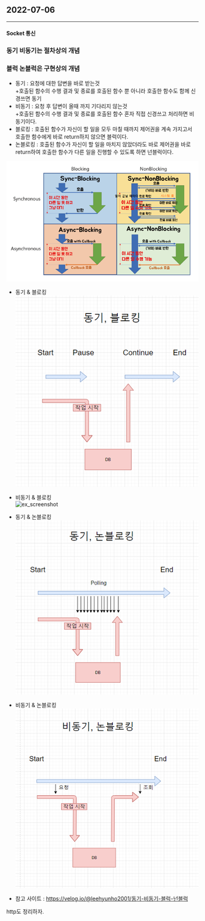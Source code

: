 ## 2022-07-06
---
#### Socket 통신

### 동기 비동기는 절차상의 개념<br>
### 블럭 논블럭은 구현상의 개념<br>

* 동기 : 요청에 대한 답변을 바로 받는것<br>
+호출된 함수의 수행 결과 및 종료를 호출된 함수 뿐 아니라 호출한 함수도 함께 신경쓰면 동기<br>
* 비동기 : 요청 후 답변이 올때 까지 기다리지 않는것<br>
+호출된 함수의 수행 결과 및 종료를 호출된 함수 혼자 직접 신경쓰고 처리하면 비동기이다.<br>
* 블로킹 : 호출된 함수가 자신이 할 일을 모두 마칠 때까지 제어권을 계속 가지고서 호출한 함수에게 바로 return하지 않으면 블럭이다.<br>
* 논블로킹 : 호출된 함수가 자신이 할 일을 마치지 않았더라도 바로 제어권을 바로 return하여 호출한 함수가 다른 일을 진행할 수 있도록 하면 넌블럭이다.<br>

![ex_screenshot](../img/sync_async.png)<br>

* 동기 & 블로킹<br>
![ex_screenshot](../img/sync_block.png)<br>

* 비동기 & 블로킹<br>
![ex_screenshot](../img/ㅁsync_block.png)<br>

* 동기 & 논블로킹<br>
![ex_screenshot](../img/sync_nonblock.png)<br>

* 비동기 & 논블로킹<br>
![ex_screenshot](../img/async_nonblock.png)<br>

* 참고 사이트 : https://velog.io/@leehyunho2001/동기-비동기-블럭-넌블럭<br>

http도 정리하자.